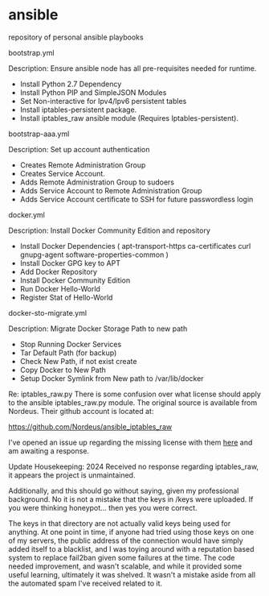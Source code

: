 # ansible
repository of personal ansible playbooks

bootstrap.yml

Description: Ensure ansible node has all pre-requisites needed for runtime.

* Install Python 2.7 Dependency
* Install Python PIP and SimpleJSON Modules
* Set Non-interactive for Ipv4/Ipv6 persistent tables
* Install iptables-persistent package.
* Install iptables_raw ansible module (Requires Iptables-persistent).

bootstrap-aaa.yml

Description: Set up account authentication

* Creates Remote Administration Group 
* Creates Service Account.
* Adds Remote Administration Group to sudoers
* Adds Service Account to Remote Administration Group
* Adds Service Account certificate to SSH for future passwordless login

docker.yml

Description: Install Docker Community Edition and repository

* Install Docker Dependencies (
apt-transport-https ca-certificates curl gnupg-agent software-properties-common )
* Install Docker GPG key to APT
* Add Docker Repository
* Install Docker Community Edition
* Run Docker Hello-World
* Register Stat of Hello-World

docker-sto-migrate.yml

Description: Migrate Docker Storage Path to new path

* Stop Running Docker Services
* Tar Default Path (for backup)
* Check New Path, if not exist create
* Copy Docker to New Path
* Setup Docker Symlink from New path to /var/lib/docker


Re: iptables_raw.py
There is some confusion over what license should apply to the ansible iptables_raw.py module. The original source is available from Nordeus. Their github account is located at:

https://github.com/Nordeus/ansible_iptables_raw

I've opened an issue up regarding the missing license with them [here](https://github.com/Nordeus/ansible_iptables_raw/issues/29) and am awaiting a response. 

Update Housekeeping: 2024 Received no response regarding iptables_raw, it appears the project is unmaintained.

Additionally, and this should go without saying, given my professional background. No it is not a mistake that the keys in /keys were uploaded. If you were thinking honeypot... then yes you were correct.

The keys in that directory are not actually valid keys being used for anything. At one point in time, if anyone had tried using those keys on one of my servers, the public address of the connection would have simply added itself to a blacklist, and I was toying around with a reputation based system to replace fail2ban given some failures at the time. The code needed improvement, and wasn't scalable, and while it provided some useful learning, ultimately it was shelved. It wasn't a mistake aside from all the automated spam I've received related to it.
